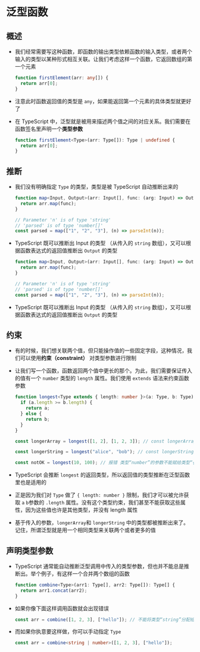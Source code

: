 # 泛型函数

## 概述

  - 我们经常需要写这种函数，即函数的输出类型依赖函数的输入类型，或者两个输入的类型以某种形式相互关联。让我们考虑这样一个函数，它返回数组的第一个元素

    ```ts
    function firstElement(arr: any[]) {
      return arr[0];
    }
    ```

  - 注意此时函数返回值的类型是 `any`，如果能返回第一个元素的具体类型就更好了

  - 在 TypeScript 中，泛型就是被用来描述两个值之间的对应关系。我们需要在函数签名里声明一个**类型参数**

    ```ts
    function firstElement<Type>(arr: Type[]): Type | undefined {
      return arr[0];
    }
    ```

## 推断

  - 我们没有明确指定 `Type` 的类型，类型是被 TypeScript 自动推断出来的

    ```ts
    function map<Input, Output>(arr: Input[], func: (arg: Input) => Output): Output[] {
      return arr.map(func);
    }

    // Parameter 'n' is of type 'string'
    // 'parsed' is of type 'number[]'
    const parsed = map(["1", "2", "3"], (n) => parseInt(n));
    ```

  - TypeScript 既可以推断出 Input 的类型 （从传入的 `string` 数组），又可以根据函数表达式的返回值推断出 `Output` 的类型

    ```ts
    function map<Input, Output>(arr: Input[], func: (arg: Input) => Output): Output[] {
      return arr.map(func);
    }

    // Parameter 'n' is of type 'string'
    // 'parsed' is of type 'number[]'
    const parsed = map(["1", "2", "3"], (n) => parseInt(n));
    ```

  - TypeScript 既可以推断出 Input 的类型 （从传入的 `string` 数组），又可以根据函数表达式的返回值推断出 `Output` 的类型

## 约束

  - 有的时候，我们想关联两个值，但只能操作值的一些固定字段，这种情况，我们可以使用**约束（constraint）** 对类型参数进行限制

  - 让我们写一个函数，函数返回两个值中更长的那个。为此，我们需要保证传入的值有一个 `number` 类型的 `length` 属性。我们使用 `extends` 语法来约束函数参数

    ```ts
    function longest<Type extends { length: number }>(a: Type, b: Type) {
      if (a.length >= b.length) {
        return a;
      } else {
        return b;
      }
    }

    const longerArray = longest([1, 2], [1, 2, 3]); // const longerArray: number[]

    const longerString = longest("alice", "bob"); // const longerString: "alice" | "bob"

    const notOK = longest(10, 100); // 报错 类型“number”的参数不能赋给类型“{ length: number; }”的参数
    ```

  - TypeScript 会推断 `longest` 的返回类型，所以返回值的类型推断在泛型函数里也是适用的

  - 正是因为我们对 `Type` 做了 `{ length: number }` 限制，我们才可以被允许获取 `a` `b`参数的 `.length` 属性。没有这个类型约束，我们甚至不能获取这些属性，因为这些值也许是其他类型，并没有 length 属性

  - 基于传入的参数，`longerArray`和 `longerString` 中的类型都被推断出来了。记住，所谓泛型就是用一个相同类型来关联两个或者更多的值

## 声明类型参数

  - TypeScript 通常能自动推断泛型调用中传入的类型参数，但也并不能总是推断出。举个例子，有这样一个合并两个数组的函数

    ```ts
    function combine<Type>(arr1: Type[], arr2: Type[]): Type[] {
      return arr1.concat(arr2);
    }
    ```

  - 如果你像下面这样调用函数就会出现错误

    ```ts
    const arr = combine([1, 2, 3], ["hello"]); // 不能将类型“string”分配给类型“number”
    ```

  - 而如果你执意要这样做，你可以手动指定 `Type`

    ```ts
    const arr = combine<string | number>([1, 2, 3], ["hello"]);
    ```
